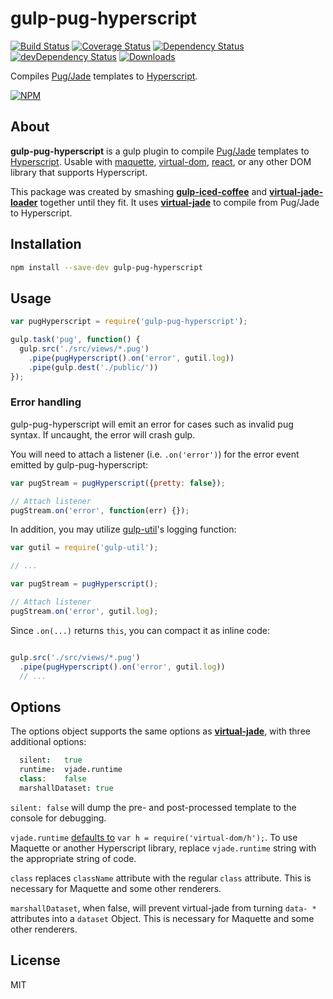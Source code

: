 # gulp-pug-hyperscript

[![Build Status][ci-master]][travis-ci]
[![Coverage Status][coverage-master]][coveralls]
[![Dependency Status][dependency]][david]
[![devDependency Status][dev-dependency]][david]
[![Downloads][downloads]][npm]

Compiles [Pug/Jade](https://github.com/pugjs/pug) templates to [Hyperscript](https://github.com/dominictarr/hyperscript).

[![NPM](https://nodei.co/npm/gulp-pug-hyperscript.png?downloads=true&downloadRank=true&stars=true)](https://npmjs.org/package/gulp-pug-hyperscript)


## About

**gulp-pug-hyperscript** is a gulp plugin to compile [Pug/Jade](https://github.com/pugjs/pug) templates to [Hyperscript](https://github.com/dominictarr/hyperscript).  Usable with [maquette](http://maquettejs.org/), [virtual-dom](https://github.com/Matt-Esch/virtual-dom), [react](https://github.com/mlmorg/react-hyperscript), or any other DOM library that supports Hyperscript.

This package was created by smashing [**gulp-iced-coffee**](https://github.com/doublerebel/gulp-iced-coffee) and [**virtual-jade-loader**](https://github.com/tdumitrescu/virtual-jade-loader) together until they fit.  It uses [**virtual-jade**](https://github.com/tdumitrescu/virtual-jade) to compile from Pug/Jade to Hyperscript.

## Installation
```sh
npm install --save-dev gulp-pug-hyperscript
```

## Usage

```javascript
var pugHyperscript = require('gulp-pug-hyperscript');

gulp.task('pug', function() {
  gulp.src('./src/views/*.pug')
    .pipe(pugHyperscript().on('error', gutil.log))
    .pipe(gulp.dest('./public/'))
});
```

### Error handling

gulp-pug-hyperscript will emit an error for cases such as invalid pug syntax. If uncaught, the error will crash gulp.

You will need to attach a listener (i.e. `.on('error')`) for the error event emitted by gulp-pug-hyperscript:

```javascript
var pugStream = pugHyperscript({pretty: false});

// Attach listener
pugStream.on('error', function(err) {});
```

In addition, you may utilize [gulp-util](https://github.com/wearefractal/gulp-util)'s logging function:

```javascript
var gutil = require('gulp-util');

// ...

var pugStream = pugHyperscript();

// Attach listener
pugStream.on('error', gutil.log);

```

Since `.on(...)` returns `this`, you can compact it as inline code:

```javascript

gulp.src('./src/views/*.pug')
  .pipe(pugHyperscript().on('error', gutil.log))
  // ...
```

## Options

The options object supports the same options as [**virtual-jade**](https://github.com/tdumitrescu/virtual-jade), with three additional options:
```coffee
  silent:   true
  runtime:  vjade.runtime
  class:    false
  marshallDataset: true
```

`silent: false` will dump the pre- and post-processed template to the console for debugging.

`vjade.runtime` [defaults to](https://github.com/tdumitrescu/virtual-jade/blob/b5405858c65378828b6b27b92420dc1297a2a50e/lib/index.js#L16) `var h = require('virtual-dom/h');`.  To use Maquette or another Hyperscript library, replace `vjade.runtime` string with the appropriate string of code.

`class` replaces `className` attribute with the regular `class` attribute.  This is necessary for Maquette and some other renderers.

`marshallDataset`, when false, will prevent virtual-jade from turning `data-
*` attributes into a `dataset` Object.  This is necessary for Maquette and some other renderers.

## License

MIT

  [ci-master]: https://img.shields.io/travis/nextorigin/gulp-pug-hyperscript/master.svg?style=flat-square
  [travis-ci]: https://travis-ci.org/nextorigin/gulp-pug-hyperscript
  [coverage-master]: https://img.shields.io/coveralls/nextorigin/gulp-pug-hyperscript/master.svg?style=flat-square
  [coveralls]: https://coveralls.io/r/nextorigin/gulp-pug-hyperscript
  [dependency]: https://img.shields.io/david/nextorigin/gulp-pug-hyperscript.svg?style=flat-square
  [david]: https://david-dm.org/nextorigin/gulp-pug-hyperscript
  [dev-dependency]: https://img.shields.io/david/dev/nextorigin/gulp-pug-hyperscript.svg?style=flat-square
  [david-dev]: https://david-dm.org/nextorigin/gulp-pug-hyperscript#info=devDependencies
  [downloads]: https://img.shields.io/npm/dm/gulp-pug-hyperscript.svg?style=flat-square
  [npm]: https://www.npmjs.org/package/gulp-pug-hyperscript
